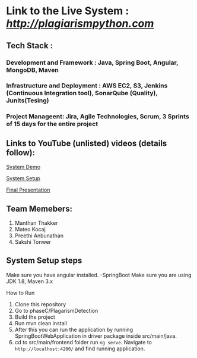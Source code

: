 
# Link to the Live System : *http://plagiarismpython.com*

## Tech Stack : 
### Development and Framework : Java, Spring Boot, Angular, MongoDB, Maven  
### Infrastructure and Deployment : AWS EC2, S3, Jenkins (Continuous Integration tool), SonarQube (Quality), Junits(Tesing)
### Project Manageent: Jira, Agile Technologies, Scrum, 3 Sprints of 15 days for the entire project

## Links to YouTube (unlisted) videos (details follow): 
[System Demo](https://youtu.be/RJgWdJvUYI4)

[System Setup](https://youtu.be/I1punYn4mI8)

[Final Presentation](https://youtu.be/s_YdIxFAGOU)

## Team Memebers: 

1. Manthan Thakker 
2. Mateo Kocaj 
3. Preethi Anbunathan
4. Sakshi Tonwer


## System Setup steps

Make sure you have angular installed.
-SpringBoot
Make sure you are using JDK 1.8, Maven 3.x

How to Run
1. Clone this repository
2. Go to phaseC/PlagarismDetection
3. Build the project
4. Run mvn clean install
5. After this you can run the application by running SpringBootWebApplication in driver package inside src/main/java.
6. cd to src/main/frontend folder run `ng serve`. Navigate to `http://localhost:4200/` and find running application.

